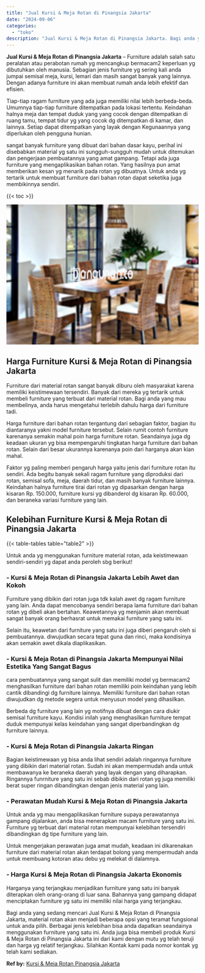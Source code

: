 ```yaml
---
title: "Jual Kursi & Meja Rotan di Pinangsia Jakarta"
date: "2024-09-06"
categories: 
  - "toko"
description: "Jual Kursi & Meja Rotan di Pinangsia Jakarta. Bagi anda yang sedang mencari Jual Kursi & Meja Rotan di Pinangsia Jakarta, material rotan akan menjadi beberap..."
---
```


**Jual Kursi & Meja Rotan di Pinangsia Jakarta** – Furniture adalah salah satu peralatan atau perabotan rumah yg mencangkup bermacam2 keperluan yg dibutuhkan oleh manusia. Sebagian jenis furniture yg sering kali anda jumpai semisal meja, kursi, lemari dan masih sangat banyak yang lainnya. Dengan adanya furniture ini akan membuat rumah anda lebih efektif dan efisien.

Tiap-tiap ragam furniture yang ada juga memiliki nilai lebih berbeda-beda. Umumnya tiap-tiap furniture ditempatkan pada lokasi tertentu. Keindahan halnya meja dan tempat duduk yang yang cocok dengan ditempatkan di ruang tamu, tempat tidur yg yang cocok dg ditempatkan di kamar, dan lainnya. Setiap dapat ditempatkan yang layak dengan Kegunaannya yang diperlukan oleh pengguna hunian.

sangat banyak furniture yang dibuat dari bahan dasar kayu, perihal ini disebabkan material yg satu ini sungguh-sungguh mudah untuk ditemukan dan pengerjaan pembuatannya yang amat gampang. Tetapi ada juga furniture yang mengaplikasikan bahan rotan. Yang hasilnya pun amat memberikan kesan yg menarik pada rotan yg dibuatnya. Untuk anda yg tertarik untuk membuat furniture dari bahan rotan dapat seketika juga membikinnya sendiri.

{{< toc >}}

![Jual Kursi & Meja Rotan di Pinangsia Jakarta](/images/kursi-meja-rotan-murah21.png)

## Harga Furniture Kursi & Meja Rotan di Pinangsia Jakarta

Furniture dari material rotan sangat banyak diburu oleh masyarakat karena memiliki keistimewaan tersendiri. Banyak dari mereka yg tertarik untuk membeli furniture yang terbuat dari material rotan. Bagi anda yang mau membelinya, anda harus mengetahui terlebih dahulu harga dari furniture tadi.

Harga furniture dari bahan rotan tergantung dari sebagian faktor, bagian itu diantaranya yakni model furniture tersebut. Selain rumit contoh furniture karenanya semakin mahal poin harga furniture rotan. Seandainya juga dg keadaan ukuran yg bisa mempengaruhi tingkatan harga furniture dari bahan rotan. Selain dari besar ukurannya karenanya poin dari harganya akan kian mahal.

Faktor yg paling memberi pengaruh harga yaitu jenis dari furniture rotan itu sendiri. Ada begitu banyak sekali ragam furniture yang diproduksi dari rotan, semisal sofa, meja, daerah tidur, dan masih banyak furniture lainnya. Keindahan halnya furniture tirai dari rotan yg dipasarkan dengan harga kisaran Rp. 150.000, furniture kursi yg dibanderol dg kisaran Rp. 60.000, dan beraneka variasi furniture yang lain.

## Kelebihan Furniture Kursi & Meja Rotan di Pinangsia Jakarta

{{< table-tables table="table2" >}}

Untuk anda yg menggunakan furniture material rotan, ada keistimewaan sendiri-sendiri yg dapat anda peroleh sbg berikut!

### \- Kursi & Meja Rotan di Pinangsia Jakarta Lebih Awet dan Kokoh

Furniture yang dibikin dari rotan juga tdk kalah awet dg ragam furniture yang lain. Anda dapat mencobanya sendiri berapa lama furniture dari bahan rotan yg dibeli akan bertahan. Keawetannya yg menjamin akan membuat sangat banyak orang berhasrat untuk memakai furniture yang satu ini.

Selain itu, keawetan dari furniture yang satu ini juga diberi pengaruh oleh si pembuatannya. diwujudkan secara tepat guna dan rinci, maka kondisinya akan semakin awet dikala diaplikasikan.

### \- Kursi & Meja Rotan di Pinangsia Jakarta Mempunyai Nilai Estetika Yang Sangat Bagus

cara pembuatannya yang sangat sulit dan memiliki model yg bermacam2 menghasilkan furniture dari bahan rotan memiliki poin keindahan yang lebih cantik dibandingi dg furniture lainnya. Memiliki furniture dari bahan rotan diwujudkan dg metode segera untuk menyusun model yang dihasilkan.

Berbeda dg furniture yang lain yg motifnya dibuat dengan cara diukir semisal furniture kayu. Kondisi inilah yang menghasilkan furniture tempat duduk mempunyai kelas keindahan yang sangat diperbandingkan dg furniture lainnya.

### \- Kursi & Meja Rotan di Pinangsia Jakarta Ringan

Bagian keistimewaan yg bisa anda lihat sendiri adalah ringannya furniture yang dibikin dari material rotan. Sudah ini akan mempermudah anda untuk membawanya ke beraneka daerah yang layak dengan yang diharapkan. Ringannya funrniture yang satu ini sebab dibikin dari rotan yg juga memiliki berat super ringan dibandingkan dengan jenis material yang lain.

### \- Perawatan Mudah Kursi & Meja Rotan di Pinangsia Jakarta

Untuk anda yg mau mengaplikasikan furniture supaya perawatannya gampang dijalankan, anda bisa menerapkan macam furniture yang satu ini. Furniture yg terbuat dari material rotan mempunyai kelebihan tersendiri dibandingkan dg tipe furniture yang lain.

Untuk mengerjakan perawatan juga amat mudah, keadaan ini dikarenakan furniture dari material rotan akan terdapat bolong yang mempermudah anda untuk membuang kotoran atau debu yg melekat di dalamnya.

### \- Harga Kursi & Meja Rotan di Pinangsia Jakarta Ekonomis

Harganya yang terjangkau menjadikan furniture yang satu ini banyak diterapkan oleh orang-orang di luar sana. Bahannya yang gampang didapat menciptakan furniture yg satu ini memiliki nilai harga yang terjangkau.

Bagi anda yang sedang mencari Jual Kursi & Meja Rotan di Pinangsia Jakarta, material rotan akan menjadi beberapa opsi yang teramat fungsional untuk anda pilih. Berbagai jenis kelebihan bisa anda dapatkan seandainya menggunakan furniture yang satu ini. Anda juga bisa membeli produk Kursi & Meja Rotan di Pinangsia Jakarta ini dari kami dengan mutu yg telah teruji dan harga yg relatif terjangkau. Silahkan Kontak kami pada nomor kontak yg telah kami sediakan.

**Ref by:** [Kursi & Meja Rotan Pinangsia Jakarta](https://id.wikipedia.org/wiki/Kursi)
